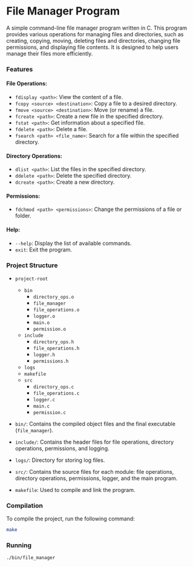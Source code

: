 # File Manager Program

A simple command-line file manager program written in C. This program provides various operations for managing files and directories, such as creating, copying, moving, deleting files and directories, changing file permissions, and displaying file contents. It is designed to help users manage their files more efficiently.

### Features

#### File Operations:
- `fdisplay <path>`: View the content of a file.
- `fcopy <source> <destination>`: Copy a file to a desired directory.
- `fmove <source> <destination>`: Move (or rename) a file.
- `fcreate <path>`: Create a new file in the specified directory.
- `fstat <path>`: Get information about a specified file.
- `fdelete <path>`: Delete a file.
- `fsearch <path> <file_name>`: Search for a file within the specified directory.

#### Directory Operations:
- `dlist <path>`: List the files in the specified directory.
- `ddelete <path>`: Delete the specified directory.
- `dcreate <path>`: Create a new directory.

#### Permissions:
- `fdchmod <path> <permissions>`: Change the permissions of a file or folder.

#### Help:
- `--help`: Display the list of available commands.
- `exit`: Exit the program.

### Project Structure

- `project-root`
  - `bin`
    - `directory_ops.o`
    - `file_manager`
    - `file_operations.o`
    - `logger.o`
    - `main.o`
    - `permission.o`
  - `include`
    - `directory_ops.h`
    - `file_operations.h`
    - `logger.h`
    - `permissions.h`
  - `logs`
  - `makefile`
  - `src`
    - `directory_ops.c`
    - `file_operations.c`
    - `logger.c`
    - `main.c`
    - `permission.c`


- `bin/`: Contains the compiled object files and the final executable (`file_manager`).
- `include/`: Contains the header files for file operations, directory operations, permissions, and logging.
- `logs/`: Directory for storing log files.
- `src/`: Contains the source files for each module: file operations, directory operations, permissions, logger, and the main program.
- `makefile`: Used to compile and link the program.

### Compilation

To compile the project, run the following command:

```bash
make
```

### Running

```bash
./bin/file_manager
```
